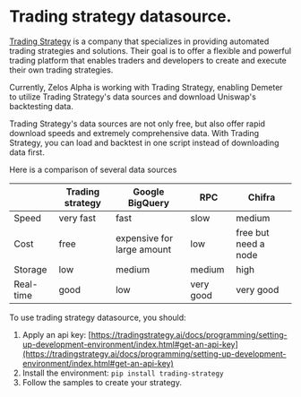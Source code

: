 # Trading strategy datasource.

[Trading Strategy](https://tradingstrategy.ai) is a company that specializes in providing automated trading strategies
and solutions.
Their goal is to offer a flexible and powerful trading platform that enables traders and developers to create and
execute their own trading strategies.

Currently, Zelos Alpha is working with Trading Strategy,
enabling Demeter to utilize Trading Strategy's data sources and download Uniswap's backtesting data.

Trading Strategy's data sources are not only free, but also offer rapid download speeds and extremely comprehensive
data. With Trading Strategy, you can load and backtest in one script instead of downloading data first. 

Here is a comparison of several data sources

|           | Trading strategy | Google BigQuery            | RPC       | Chifra               |
|-----------|------------------|----------------------------|-----------|----------------------|
| Speed     | very fast        | fast                       | slow      | medium               |
| Cost      | free             | expensive for large amount | low       | free but need a node |
| Storage   | low              | medium                     | medium    | high                 |
| Real-time | good             | low                        | very good | very good            |

To use trading strategy datasource, you should: 

1. Apply an api key: [https://tradingstrategy.ai/docs/programming/setting-up-development-environment/index.html#get-an-api-key](https://tradingstrategy.ai/docs/programming/setting-up-development-environment/index.html#get-an-api-key)
2. Install the environment: ```pip install trading-strategy```
3. Follow the samples to create your strategy. 

<!-- Auto-update: 2025-10-13T00:20:04.791330 -->
